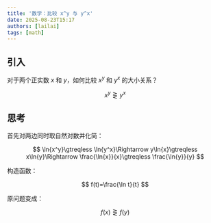 ```yaml
---
title: '数学：比较 x^y 与 y^x'
date: 2025-08-23T15:17
authors: [lailai]
tags: [math]
---
```


<!-- truncate -->

## 引入

对于两个正实数 $x$ 和 $y$，如何比较 $x^y$ 和 $y^x$ 的大小关系？

$$
x^y\gtreqless y^x
$$

## 思考

首先对两边同时取自然对数并化简：

$$
\ln{x^y}\gtreqless \ln{y^x}\Rightarrow y\ln{x}\gtreqless x\ln{y}\Rightarrow \frac{\ln{x}}{x}\gtreqless \frac{\ln{y}}{y}
$$

构造函数：

$$
f(t)=\frac{\ln t}{t}
$$

原问题变成：

$$
f(x)\gtreqless f(y)
$$
